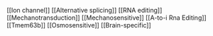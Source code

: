[[Ion channel]]
[[Alternative splicing]]
[[RNA editing]]
[[Mechanotransduction]]
[[Mechanosensitive]]
[[A-to-i Rna Editing]]
[[Tmem63b]]
[[Osmosensitive]]
[[Brain-specific]]
